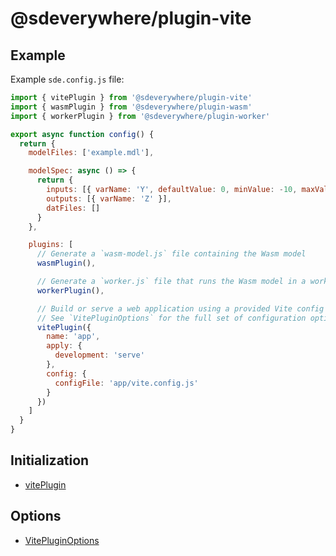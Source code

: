 # @sdeverywhere/plugin-vite

## Example

Example `sde.config.js` file:

```js
import { vitePlugin } from '@sdeverywhere/plugin-vite'
import { wasmPlugin } from '@sdeverywhere/plugin-wasm'
import { workerPlugin } from '@sdeverywhere/plugin-worker'

export async function config() {
  return {
    modelFiles: ['example.mdl'],

    modelSpec: async () => {
      return {
        inputs: [{ varName: 'Y', defaultValue: 0, minValue: -10, maxValue: 10 }],
        outputs: [{ varName: 'Z' }],
        datFiles: []
      }
    },

    plugins: [
      // Generate a `wasm-model.js` file containing the Wasm model
      wasmPlugin(),

      // Generate a `worker.js` file that runs the Wasm model in a worker
      workerPlugin(),

      // Build or serve a web application using a provided Vite config file.
      // See `VitePluginOptions` for the full set of configuration options.
      vitePlugin({
        name: 'app',
        apply: {
          development: 'serve'
        },
        config: {
          configFile: 'app/vite.config.js'
        }
      })
    ]
  }
}
```

## Initialization

- [vitePlugin](functions/vitePlugin.md)

## Options

- [VitePluginOptions](interfaces/VitePluginOptions.md)
